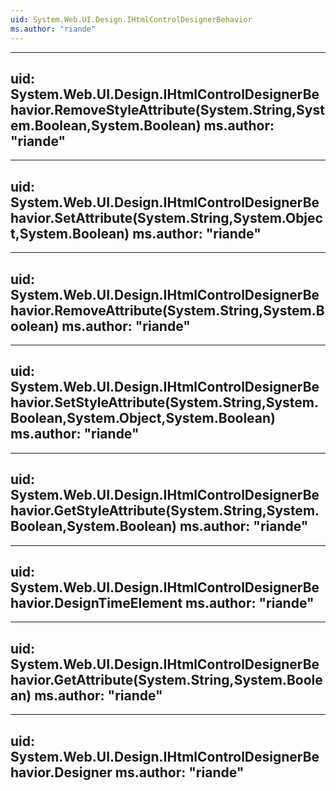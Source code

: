 ```yaml
---
uid: System.Web.UI.Design.IHtmlControlDesignerBehavior
ms.author: "riande"
---
```


---
uid: System.Web.UI.Design.IHtmlControlDesignerBehavior.RemoveStyleAttribute(System.String,System.Boolean,System.Boolean)
ms.author: "riande"
---

---
uid: System.Web.UI.Design.IHtmlControlDesignerBehavior.SetAttribute(System.String,System.Object,System.Boolean)
ms.author: "riande"
---

---
uid: System.Web.UI.Design.IHtmlControlDesignerBehavior.RemoveAttribute(System.String,System.Boolean)
ms.author: "riande"
---

---
uid: System.Web.UI.Design.IHtmlControlDesignerBehavior.SetStyleAttribute(System.String,System.Boolean,System.Object,System.Boolean)
ms.author: "riande"
---

---
uid: System.Web.UI.Design.IHtmlControlDesignerBehavior.GetStyleAttribute(System.String,System.Boolean,System.Boolean)
ms.author: "riande"
---

---
uid: System.Web.UI.Design.IHtmlControlDesignerBehavior.DesignTimeElement
ms.author: "riande"
---

---
uid: System.Web.UI.Design.IHtmlControlDesignerBehavior.GetAttribute(System.String,System.Boolean)
ms.author: "riande"
---

---
uid: System.Web.UI.Design.IHtmlControlDesignerBehavior.Designer
ms.author: "riande"
---

